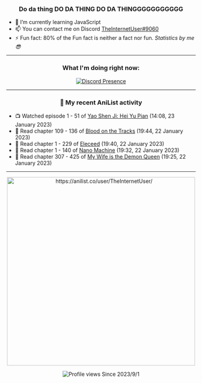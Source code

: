 <div align="center">

### Do da thing DO DA THING DO DA THINGGGGGGGGGGG
</div>

- 🌱 I’m currently learning JavaScript
- 📫 You can contact me on Discord [TheInternetUser#9060](https://discord.com/users/534117072796385300)
- ⚡ Fun fact: 80% of the Fun fact is neither a fact nor fun. _Statistics by me 😎_
<hr>

<div align="center">

### What I'm doing right now:
[![Discord Presence](https://lanyard.cnrad.dev/api/534117072796385300)](https://discord.com/users/534117072796385300)
<hr>
  
### 🌸 My recent AniList activity

</div>

<!-- ANILIST_ACTIVITY:start -->

-   📺 Watched episode 1 - 51 of [Yao Shen Ji: Hei Yu Pian](https://anilist.co/anime/116964) (14:08, 23 January 2023)
-   📖 Read chapter 109 - 136 of [Blood on the Tracks](https://anilist.co/manga/98397) (19:44, 22 January 2023)
-   📖 Read chapter 1 - 229 of [Eleceed](https://anilist.co/manga/106929) (19:40, 22 January 2023)
-   📖 Read chapter 1 - 140 of [Nano Machine](https://anilist.co/manga/120980) (19:32, 22 January 2023)
-   📖 Read chapter 307 - 425 of [My Wife is the Demon Queen](https://anilist.co/manga/107966) (19:25, 22 January 2023)

<!-- ANILIST_ACTIVITY:end -->
<hr>

<div align="center">

<img width="500" alt="https://anilist.co/user/TheInternetUser/" src="https://img.anili.st/User/929966"/>

![Profile views](https://gpvc.arturio.dev/TheInternetUse7) Since 2023/9/1

</div>
